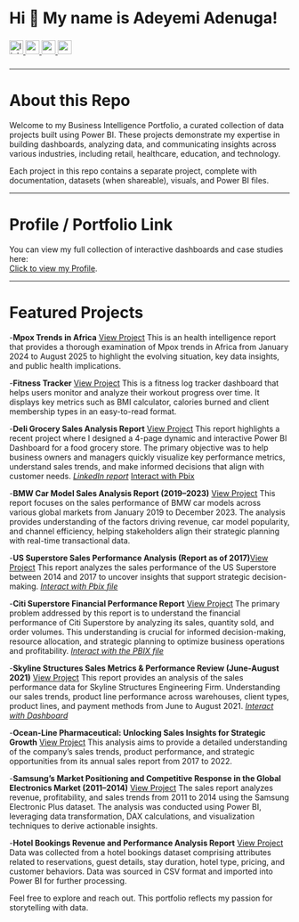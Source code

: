 <h1 align="left">Hi 👋 My name is Adeyemi Adenuga!</h1>

###

<div align="left">
</div>

###

<div align="left">
  <a href="https://www.linkedin.com/in/pearladeyemi" target="_blank">
    <img src="https://img.shields.io/static/v1?message=LinkedIn&logo=linkedin&label=Connect&color=0077B5&logoColor=white&labelColor=&style=for-the-badge" height="25" alt="linkedin logo"  />
  </a>
  <a href="http://mail.google.com/pearlxta@gmail.com" target="_blank">
    <img src="https://img.shields.io/static/v1?message=Gmail&logo=gmail&label=Mail&color=D14836&logoColor=white&labelColor=&style=for-the-badge" height="25" alt="gmail logo"  />
  </a>
  <a href="https://medium.com/@adeyemi.da" target="_blank">
    <img src="https://img.shields.io/static/v1?message=Medium&logo=medium&label=Follow&color=12100E&logoColor=white&labelColor=&style=for-the-badge" height="25" alt="medium logo"  />
  </a>
  <a href="https://www.youtube.com/@bytediarieswitha" target="_blank">
    <img src="https://img.shields.io/static/v1?message=Youtube&logo=youtube&label=Subscribe&color=FF0000&logoColor=white&labelColor=&style=for-the-badge" height="25" alt="youtube logo"  />
  </a>
</div>

###
---
# About this Repo

Welcome to my Business Intelligence Portfolio, a curated collection of data projects built using Power BI. These projects demonstrate my expertise in building dashboards, analyzing data, and communicating insights across various industries, including retail, healthcare, education, and technology.

Each project in this repo contains a separate project, complete with documentation, datasets (when shareable), visuals, and Power BI files.

---
# Profile / Portfolio Link

You can view my full collection of interactive dashboards and case studies here:  
[Click to view my Profile](https://github.com/Adenuga-Adeyemi/).

---

# Featured Projects

-**Mpox Trends in Africa** [View Project](https://app.powerbi.com/view?r=eyJrIjoiZWUxZDUyNjctZDY4ZS00MzI3LWJlZWUtNGNmMjkwMGMxZDczIiwidCI6ImYzMzNmMDE4LWE3OTYtNGQ5Yy1iNmM4LThmY2RmYzAyNzEwYiJ9) 
This is an health intelligence report that provides a thorough examination of Mpox trends in Africa from January 2024 to August 2025 to highlight the evolving situation, key data insights, and public health implications.

-**Fitness Tracker** [View Project](https://app.powerbi.com/view?r=eyJrIjoiMmNhZDA0MzAtODAwOC00MjY0LWFhZjgtOTc1NDEzMDI5MWExIiwidCI6ImYzMzNmMDE4LWE3OTYtNGQ5Yy1iNmM4LThmY2RmYzAyNzEwYiJ9) 
This is a fitness log tracker dashboard that helps users monitor and analyze their workout progress over time. It displays key metrics such as BMI calculator, calories burned and client membership types in an easy-to-read format.

-**Deli Grocery Sales Analysis Report** [View Project](https://medium.com/@adeyemi.da/deli-grocery-sales-analysis-report-278856f89054)
This report highlights a recent project where I designed a 4-page dynamic and interactive Power BI Dashboard for a food grocery store. The primary objective was to help business owners and managers quickly visualize key performance metrics, understand sales trends, and make informed decisions that align with customer needs.
[*LinkedIn report*](https://www.linkedin.com/posts/pearladeyemi_datavisualization-dashboarddesign-darktheme-activity-7319269499419926529-0r6C) 
[Interact with Pbix](https://bit.ly/46WTinN)

-**BMW Car Model Sales Analysis Report (2019–2023)** [View Project](https://medium.com/@adeyemi.da/bmw-car-model-sales-analysis-report-2019-2023-f812690be7b9)
This report focuses on the sales performance of BMW car models across various global markets from January 2019 to December 2023. The analysis provides understanding of the factors driving revenue, car model popularity, and channel efficiency, helping stakeholders align their strategic planning with real-time transactional data.

-**US Superstore Sales Performance Analysis (Report as of 2017)**[View Project](https://medium.com/@adeyemi.da/us-superstore-sales-performance-analysis-report-as-of-2017-4a2c8b47fff6)
This report analyzes the sales performance of the US Superstore between 2014 and 2017 to uncover insights that support strategic decision-making.
[*Interact with Pbix file*](https://app.powerbi.com/view?r=eyJrIjoiZmI2MTYwMTEtZjYxMy00ZTAyLWEyNTQtNmIzOGUxZmEyYjk4IiwidCI6ImYzMzNmMDE4LWE3OTYtNGQ5Yy1iNmM4LThmY2RmYzAyNzEwYiJ9)

-**Citi Superstore Financial Performance Report** [View Project](https://medium.com/@adeyemi.da/citi-superstore-financial-performance-report-82b66811d124)
The primary problem addressed by this report is to understand the financial performance of Citi Superstore by analyzing its sales, quantity sold, and order volumes. This understanding is crucial for informed decision-making, resource allocation, and strategic planning to optimize business operations and profitability.
[*Interact with the PBIX file*](https://app.powerbi.com/view?r=eyJrIjoiMTMwZjQ1NjYtMjg0YS00MjAyLTkyOWUtMzk0MDRhMGFjYzcyIiwidCI6ImYzMzNmMDE4LWE3OTYtNGQ5Yy1iNmM4LThmY2RmYzAyNzEwYiJ9)

-**Skyline Structures Sales Metrics & Performance Review (June-August 2021)** [View Project](https://medium.com/@adeyemi.da/skyline-structures-sales-metrics-performance-review-june-august-2021-3bbc43f5ebbf)
This report provides an analysis of the sales performance data for Skyline Structures Engineering Firm. Understanding our sales trends, product line performance across warehouses, client types, product lines, and payment methods from June to August 2021. 
[*Interact with Dashboard*](https://shorturl.at/knTzE)

-**Ocean-Line Pharmaceutical: Unlocking Sales Insights for Strategic Growth** [View Project](https://medium.com/@adeyemi.da/ocean-line-pharmaceutical-unlocking-sales-insights-for-strategic-growth-355d51688167)
This analysis aims to provide a detailed understanding of the company’s sales trends, product performance, and strategic opportunities from its annual sales report from 2017 to 2022.

-**Samsung’s Market Positioning and Competitive Response in the Global Electronics Market (2011–2014)** [View Project](https://medium.com/@adeyemi.da/samsungs-market-positioning-and-competitive-response-in-the-global-electronics-market-2011-2014-d91712f00974)
The sales report analyzes revenue, profitability, and sales trends from 2011 to 2014 using the Samsung Electronic Plus dataset. The analysis was conducted using Power BI, leveraging data transformation, DAX calculations, and visualization techniques to derive actionable insights.

-**Hotel Bookings Revenue and Performance Analysis Report** [View Project](https://medium.com/@adeyemi.da/hotel-bookings-revenue-and-performance-analysis-report-862581c6aa7b)
Data was collected from a hotel bookings dataset comprising attributes related to reservations, guest details, stay duration, hotel type, pricing, and customer behaviors. Data was sourced in CSV format and imported into Power BI for further processing.

Feel free to explore and reach out. This portfolio reflects my passion for storytelling with data.  


